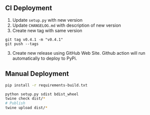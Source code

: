 ## CI Deployment

1. Update `setup.py` with new version
2. Update `CHANGELOG.md` with description of new version
2. Create new tag with same version

```
git tag v0.4.1 -m "v0.4.1"
git push --tags
```

3. Create new release using GitHub Web Site. Github action will run automatically to deploy to PyPi.

## Manual Deployment

```bash
pip install -r requirements-build.txt

python setup.py sdist bdist_wheel
twine check dist/*
# Publish
twine upload dist/*
```
